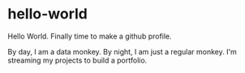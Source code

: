# hello-world
Hello World. Finally time to make a github profile.

By day, I am a data monkey. By night, I am just a regular monkey. I'm streaming my projects to build a portfolio.
